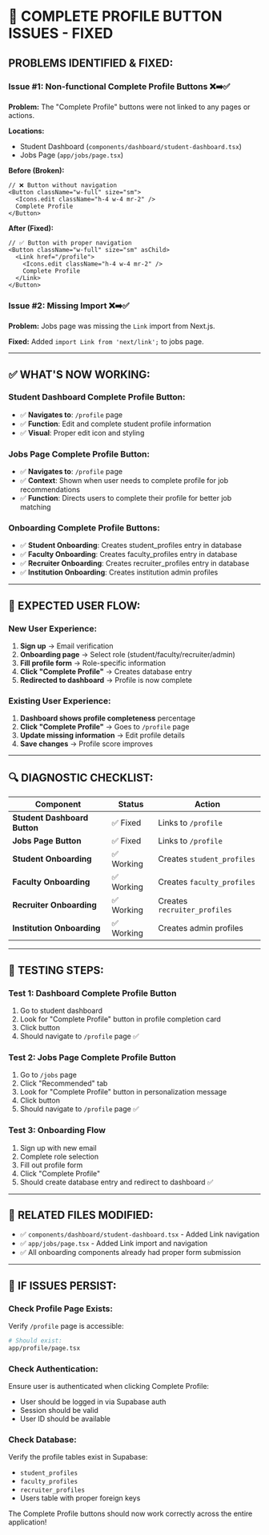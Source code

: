 # 🔧 COMPLETE PROFILE BUTTON ISSUES - FIXED

## **PROBLEMS IDENTIFIED & FIXED:**

### **Issue #1: Non-functional Complete Profile Buttons ❌➡️✅**

**Problem:** The "Complete Profile" buttons were not linked to any pages or actions.

**Locations:**
- Student Dashboard (`components/dashboard/student-dashboard.tsx`)
- Jobs Page (`app/jobs/page.tsx`)

**Before (Broken):**
```tsx
// ❌ Button without navigation
<Button className="w-full" size="sm">
  <Icons.edit className="h-4 w-4 mr-2" />
  Complete Profile
</Button>
```

**After (Fixed):**
```tsx
// ✅ Button with proper navigation
<Button className="w-full" size="sm" asChild>
  <Link href="/profile">
    <Icons.edit className="h-4 w-4 mr-2" />
    Complete Profile
  </Link>
</Button>
```

### **Issue #2: Missing Import ❌➡️✅**

**Problem:** Jobs page was missing the `Link` import from Next.js.

**Fixed:** Added `import Link from 'next/link';` to jobs page.

---

## ✅ **WHAT'S NOW WORKING:**

### **Student Dashboard Complete Profile Button:**
- ✅ **Navigates to**: `/profile` page
- ✅ **Function**: Edit and complete student profile information
- ✅ **Visual**: Proper edit icon and styling

### **Jobs Page Complete Profile Button:**
- ✅ **Navigates to**: `/profile` page  
- ✅ **Context**: Shown when user needs to complete profile for job recommendations
- ✅ **Function**: Directs users to complete their profile for better job matching

### **Onboarding Complete Profile Buttons:**
- ✅ **Student Onboarding**: Creates student_profiles entry in database
- ✅ **Faculty Onboarding**: Creates faculty_profiles entry in database  
- ✅ **Recruiter Onboarding**: Creates recruiter_profiles entry in database
- ✅ **Institution Onboarding**: Creates institution admin profiles

---

## 🎯 **EXPECTED USER FLOW:**

### **New User Experience:**
1. **Sign up** → Email verification
2. **Onboarding page** → Select role (student/faculty/recruiter/admin)
3. **Fill profile form** → Role-specific information
4. **Click "Complete Profile"** → Creates database entry
5. **Redirected to dashboard** → Profile is now complete

### **Existing User Experience:**
1. **Dashboard shows profile completeness** percentage
2. **Click "Complete Profile"** → Goes to `/profile` page
3. **Update missing information** → Edit profile details
4. **Save changes** → Profile score improves

---

## 🔍 **DIAGNOSTIC CHECKLIST:**

| Component | Status | Action |
|-----------|---------|---------|
| **Student Dashboard Button** | ✅ Fixed | Links to `/profile` |
| **Jobs Page Button** | ✅ Fixed | Links to `/profile` |
| **Student Onboarding** | ✅ Working | Creates `student_profiles` |
| **Faculty Onboarding** | ✅ Working | Creates `faculty_profiles` |
| **Recruiter Onboarding** | ✅ Working | Creates `recruiter_profiles` |
| **Institution Onboarding** | ✅ Working | Creates admin profiles |

---

## 🚀 **TESTING STEPS:**

### **Test 1: Dashboard Complete Profile Button**
1. Go to student dashboard
2. Look for "Complete Profile" button in profile completion card
3. Click button
4. Should navigate to `/profile` page ✅

### **Test 2: Jobs Page Complete Profile Button**
1. Go to `/jobs` page
2. Click "Recommended" tab
3. Look for "Complete Profile" button in personalization message
4. Click button  
5. Should navigate to `/profile` page ✅

### **Test 3: Onboarding Flow**
1. Sign up with new email
2. Complete role selection
3. Fill out profile form
4. Click "Complete Profile"
5. Should create database entry and redirect to dashboard ✅

---

## 🎯 **RELATED FILES MODIFIED:**

- ✅ `components/dashboard/student-dashboard.tsx` - Added Link navigation
- ✅ `app/jobs/page.tsx` - Added Link import and navigation
- ✅ All onboarding components already had proper form submission

---

## 🔧 **IF ISSUES PERSIST:**

### **Check Profile Page Exists:**
Verify `/profile` page is accessible:
```bash
# Should exist:
app/profile/page.tsx
```

### **Check Authentication:**
Ensure user is authenticated when clicking Complete Profile:
- User should be logged in via Supabase auth
- Session should be valid
- User ID should be available

### **Check Database:**
Verify the profile tables exist in Supabase:
- `student_profiles`
- `faculty_profiles` 
- `recruiter_profiles`
- Users table with proper foreign keys

The Complete Profile buttons should now work correctly across the entire application!
